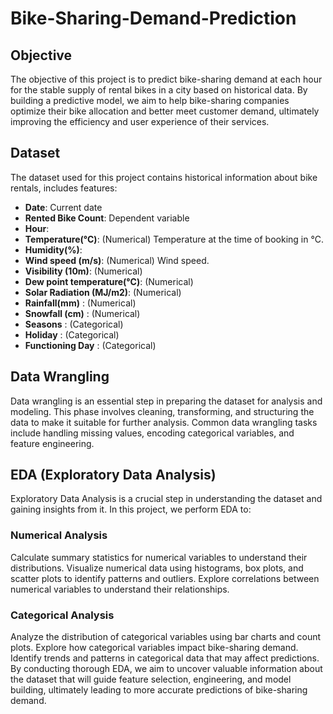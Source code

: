 # Bike-Sharing-Demand-Prediction
## Objective
The objective of this project is to predict bike-sharing demand at each hour for the stable supply of rental bikes in a city based on historical data. By building a predictive model, we aim to help bike-sharing companies optimize their bike allocation and better meet customer demand, ultimately improving the efficiency and user experience of their services.

## Dataset
The dataset used for this project contains historical information about bike rentals, includes features:
- **Date**: Current date
- **Rented Bike Count**: Dependent variable
- **Hour**:
- **Temperature(°C)**: (Numerical) Temperature at the time of booking in °C.
- **Humidity(%)**:
- **Wind speed (m/s)**: (Numerical) Wind speed.
- **Visibility (10m)**: (Numerical)
- **Dew point temperature(°C)**: (Numerical)
- **Solar Radiation (MJ/m2)**: (Numerical)
- **Rainfall(mm)** : (Numerical)
- **Snowfall (cm)** : (Numerical)
- **Seasons** : (Categorical)
- **Holiday** : (Categorical)
- **Functioning Day** : (Categorical)

## Data Wrangling
Data wrangling is an essential step in preparing the dataset for analysis and modeling. This phase involves cleaning, transforming, and structuring the data to make it suitable for further analysis. Common data wrangling tasks include handling missing values, encoding categorical variables, and feature engineering.

## EDA (Exploratory Data Analysis)
Exploratory Data Analysis is a crucial step in understanding the dataset and gaining insights from it. In this project, we perform EDA to:

### Numerical Analysis
Calculate summary statistics for numerical variables to understand their distributions.
Visualize numerical data using histograms, box plots, and scatter plots to identify patterns and outliers.
Explore correlations between numerical variables to understand their relationships.
### Categorical Analysis
Analyze the distribution of categorical variables using bar charts and count plots.
Explore how categorical variables impact bike-sharing demand.
Identify trends and patterns in categorical data that may affect predictions.
By conducting thorough EDA, we aim to uncover valuable information about the dataset that will guide feature selection, engineering, and model building, ultimately leading to more accurate predictions of bike-sharing demand.
